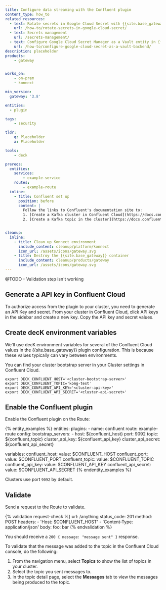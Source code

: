 ```yaml
---
title: Configure data streaming with the Confluent plugin
content_type: how_to
related_resources:
  - text: Rotate secrets in Google Cloud Secret with {{site.base_gateway}}
    url: /how-to/rotate-secrets-in-google-cloud-secret/
  - text: Secrets management
    url: /secrets-management/
  - text: Configure Google Cloud Secret Manager as a Vault entity in {{site.base_gateway}}
    url: /how-to/configure-google-cloud-secret-as-a-vault-backend/
description: placeholder
products:
    - gateway


works_on:
    - on-prem
    - konnect

min_version:
  gateway: '3.8'

entities: 
  - plugin

tags:
    - security

tldr:
    q: Placeholder
    a: Placeholder

tools:
    - deck

prereqs:
  entities:
    services:
        - example-service
    routes:
        - example-route
  inline:
    - title: Confluent set up
      position: before
      content: |
        Follow the links to Confluent's documentation site to:
        1. [Create a Kafka cluster in Confluent Cloud](https://docs.confluent.io/cloud/current/get-started/index.html#step-1-create-a-ak-cluster-in-ccloud)
        2. [Create a Kafka topic in the cluster](https://docs.confluent.io/cloud/current/get-started/index.html#step-2-create-a-ak-topic) called `kong-test`.


cleanup:
  inline:
    - title: Clean up Konnect environment
      include_content: cleanup/platform/konnect
      icon_url: /assets/icons/gateway.svg
    - title: Destroy the {{site.base_gateway}} container
      include_content: cleanup/products/gateway
      icon_url: /assets/icons/gateway.svg
---
```


@TODO - Validation step isn't working

## Generate a API key in Confluent Cloud

To authorize access from the plugin to your cluster, you need to generate an API Key and secret.
From your cluster in Confluent Cloud, click API keys in the sidebar and create a new key. Copy the API key and secret values.

## Create decK environment variables 

We'll use decK environment variables for several of the Confluent Cloud values in the {{site.base_gateway}} plugin configuration. This is because these values typically can vary between environments. 

You can find your cluster bootstrap server in your Cluster settings in Confluent Cloud. 

```
export DECK_CONFLUENT_HOST='<cluster-bootstrap-server>'
export DECK_CONFLUENT_TOPIC='kong-test'
export DECK_CONFLUENT_API_KEY='<cluster-api-key>'
export DECK_CONFLUENT_API_SECRET='<cluster-api-secret>'
```


## Enable the Confluent plugin

Enable the Confluent plugin on the Route:

{% entity_examples %}
entities:
  plugins:
    - name: confluent
      route: example-route
      config:
        bootstrap_servers:
        - host: ${confluent_host}
          port: 9092
        topic: ${confluent_topic}
        cluster_api_key: ${confluent_api_key}
        cluster_api_secret: ${confluent_api_secret}

variables:
  confluent_host:
    value: $CONFLUENT_HOST
  confluent_port:
    value: $CONFLUENT_PORT
  confluent_topic:
    value: $CONFLUENT_TOPIC
  confluent_api_key:
    value: $CONFLUENT_API_KEY
  confluent_api_secret:
    value: $CONFLUENT_API_SECRET
{% endentity_examples %}

Clusters use port `9092` by default.

## Validate

<!--fix! Confluent host didn't seem to work either-->

Send a request to the Route to validate.

{% validation request-check %}
url: /anything
status_code: 201
method: POST
headers:
    - 'Host: $CONFLUENT_HOST'
    - 'Content-Type: application/json'
body:
    foo: bar
{% endvalidation %}

You should receive a `200 { message: "message sent" }` response.

To validate that the message was added to the topic in the Confluent Cloud console, do the following:
1. From the navigation menu, select **Topics** to show the list of topics in your cluster.
2. Select the topic you sent messages to.
3. In the topic detail page, select the **Messages** tab to view the messages being produced to the topic.